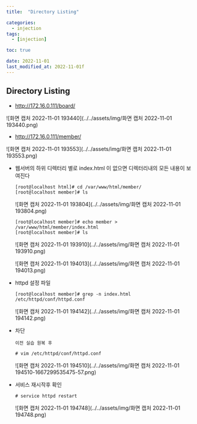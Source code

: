 ```yaml
---
title:  "Directory Listing" 

categories:
  - injection
tags:
  - [injection]

toc: true

date: 2022-11-01
last_modified_at: 2022-11-01f
---
```


## Directory Listing

- http://172.16.0.111/board/

![화면 캡처 2022-11-01 193440](../../assets/img/화면 캡처 2022-11-01 193440.png)

- http://172.16.0.111/member/

![화면 캡처 2022-11-01 193553](../../assets/img/화면 캡처 2022-11-01 193553.png)

- 웹서버의 하위 디렉터리 별로 index.html 이 없으면 디렉터리내의 모든 내용이 보여진다

  ```
  [root@localhost html]# cd /var/www/html/member/
  [root@localhost member]# ls
  ```

  ![화면 캡처 2022-11-01 193804](../../assets/img/화면 캡처 2022-11-01 193804.png)

  ```
  [root@localhost member]# echo member > /var/www/html/member/index.html
  [root@localhost member]# ls
  ```

  ![화면 캡처 2022-11-01 193910](../../assets/img/화면 캡처 2022-11-01 193910.png)

  ![화면 캡처 2022-11-01 194013](../../assets/img/화면 캡처 2022-11-01 194013.png)

- httpd 설정 파일

  ```
  [root@localhost member]# grep -n index.html /etc/httpd/conf/httpd.conf
  ```

  ![화면 캡처 2022-11-01 194142](../../assets/img/화면 캡처 2022-11-01 194142.png)

- 차단

  ```
  이전 실습 원복 후
  
  # vim /etc/httpd/conf/httpd.conf
  ```

  ![화면 캡처 2022-11-01 194510](../../assets/img/화면 캡처 2022-11-01 194510-1667299535475-57.png)

- 서비스 재시작후 확인

  ```
  # service httpd restart
  ```

  ![화면 캡처 2022-11-01 194748](../../assets/img/화면 캡처 2022-11-01 194748.png)